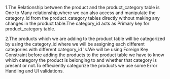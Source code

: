 1.The Relationship between the product and the product_category table is One to Many relationship,where we can also access and manipulate the category_id from the product_category tables directly without making any changes in the product table.The category_id acts as Primary key for product_category table.


2.The products which we are adding to the product table will be categorized by using the category_id where we will be assigning each different categories with different category_id 's.We will be using Foreign Key Constraint before adding the products to the product table we have to know which category the product is belonging to and whether that category is present or not.To effieciently categorize the products we use some Error Handling and UI validations.
